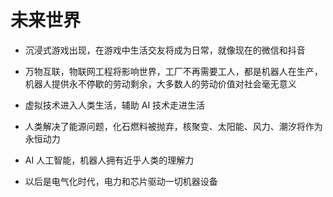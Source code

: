 # 未来世界


- 沉浸式游戏出现，在游戏中生活交友将成为日常，就像现在的微信和抖音

- 万物互联，物联网工程将影响世界，工厂不再需要工人，都是机器人在生产，机器人提供永不停歇的劳动剩余，大多数人的劳动价值对社会毫无意义

- 虚拟技术进入人类生活，辅助 AI 技术走进生活

- 人类解决了能源问题，化石燃料被抛弃，核聚变、太阳能、风力、潮汐将作为永恒动力

- AI 人工智能，机器人拥有近乎人类的理解力

- 以后是电气化时代，电力和芯片驱动一切机器设备
